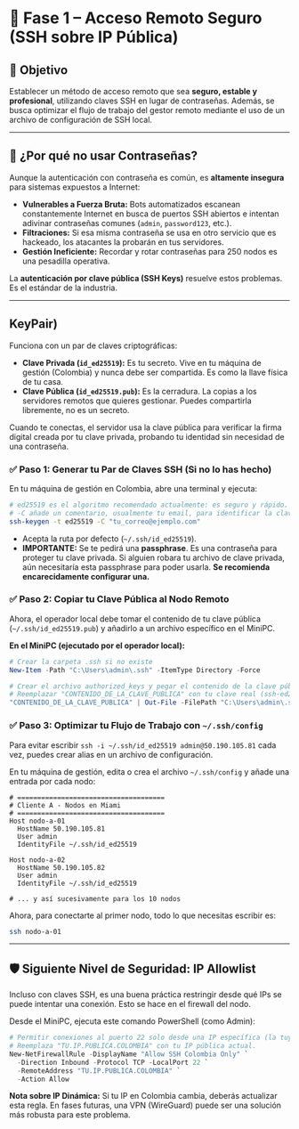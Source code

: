 # 🔐 Fase 1 – Acceso Remoto Seguro (SSH sobre IP Pública)

## 🎯 Objetivo
Establecer un método de acceso remoto que sea **seguro, estable y profesional**, utilizando claves SSH en lugar de contraseñas. Además, se busca optimizar el flujo de trabajo del gestor remoto mediante el uso de un archivo de configuración de SSH local.

---

## 🤔 ¿Por qué no usar Contraseñas?

Aunque la autenticación con contraseña es común, es **altamente insegura** para sistemas expuestos a Internet:
- **Vulnerables a Fuerza Bruta:** Bots automatizados escanean constantemente Internet en busca de puertos SSH abiertos e intentan adivinar contraseñas comunes (`admin`, `password123`, etc.).
- **Filtraciones:** Si esa misma contraseña se usa en otro servicio que es hackeado, los atacantes la probarán en tus servidores.
- **Gestión Ineficiente:** Recordar y rotar contraseñas para 250 nodos es una pesadilla operativa.

La **autenticación por clave pública (SSH Keys)** resuelve estos problemas. Es el estándar de la industria.

--- 

## KeyPair)

Funciona con un par de claves criptográficas:
- **Clave Privada (`id_ed25519`):** Es tu secreto. Vive en tu máquina de gestión (Colombia) y nunca debe ser compartida. Es como la llave física de tu casa.
- **Clave Pública (`id_ed25519.pub`):** Es la cerradura. La copias a los servidores remotos que quieres gestionar. Puedes compartirla libremente, no es un secreto.

Cuando te conectas, el servidor usa la clave pública para verificar la firma digital creada por tu clave privada, probando tu identidad sin necesidad de una contraseña.

### ✅ Paso 1: Generar tu Par de Claves SSH (Si no lo has hecho)

En tu máquina de gestión en Colombia, abre una terminal y ejecuta:

```bash
# ed25519 es el algoritmo recomendado actualmente: es seguro y rápido.
# -C añade un comentario, usualmente tu email, para identificar la clave.
ssh-keygen -t ed25519 -C "tu_correo@ejemplo.com"
```
- Acepta la ruta por defecto (`~/.ssh/id_ed25519`).
- **IMPORTANTE:** Se te pedirá una **passphrase**. Es una contraseña para proteger tu clave privada. Si alguien robara tu archivo de clave privada, aún necesitaría esta passphrase para poder usarla. **Se recomienda encarecidamente configurar una.**

### ✅ Paso 2: Copiar tu Clave Pública al Nodo Remoto

Ahora, el operador local debe tomar el contenido de tu clave pública (`~/.ssh/id_ed25519.pub`) y añadirlo a un archivo específico en el MiniPC.

**En el MiniPC (ejecutado por el operador local):**

```powershell
# Crear la carpeta .ssh si no existe
New-Item -Path "C:\Users\admin\.ssh" -ItemType Directory -Force

# Crear el archivo authorized_keys y pegar el contenido de la clave pública
# Reemplazar "CONTENIDO_DE_LA_CLAVE_PUBLICA" con tu clave real (ssh-ed25519 AAAA...)
"CONTENIDO_DE_LA_CLAVE_PUBLICA" | Out-File -FilePath "C:\Users\admin\.ssh\authorized_keys" -Encoding utf8 -Append
```

### ✅ Paso 3: Optimizar tu Flujo de Trabajo con `~/.ssh/config`

Para evitar escribir `ssh -i ~/.ssh/id_ed25519 admin@50.190.105.81` cada vez, puedes crear alias en un archivo de configuración.

En tu máquina de gestión, edita o crea el archivo `~/.ssh/config` y añade una entrada por cada nodo:

```sshconfig
# =====================================
# Cliente A - Nodos en Miami
# =====================================
Host nodo-a-01
  HostName 50.190.105.81
  User admin
  IdentityFile ~/.ssh/id_ed25519

Host nodo-a-02
  HostName 50.190.105.82
  User admin
  IdentityFile ~/.ssh/id_ed25519

# ... y así sucesivamente para los 10 nodos
```

Ahora, para conectarte al primer nodo, todo lo que necesitas escribir es:

```bash
ssh nodo-a-01
```

--- 

## 🛡️ Siguiente Nivel de Seguridad: IP Allowlist

Incluso con claves SSH, es una buena práctica restringir desde qué IPs se puede intentar una conexión. Esto se hace en el firewall del nodo.

Desde el MiniPC, ejecuta este comando PowerShell (como Admin):

```powershell
# Permitir conexiones al puerto 22 solo desde una IP específica (la tuya en Colombia)
# Reemplaza "TU.IP.PUBLICA.COLOMBIA" con tu IP pública actual.
New-NetFirewallRule -DisplayName "Allow SSH Colombia Only" `
  -Direction Inbound -Protocol TCP -LocalPort 22 `
  -RemoteAddress "TU.IP.PUBLICA.COLOMBIA" `
  -Action Allow
```

**Nota sobre IP Dinámica:** Si tu IP en Colombia cambia, deberás actualizar esta regla. En fases futuras, una VPN (WireGuard) puede ser una solución más robusta para este problema.